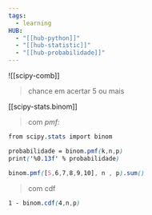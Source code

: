 ```yaml
---
tags:
  - learning
HUB:
  - "[[hub-python]]"
  - "[[hub-statistic]]"
  - "[[hub-probabilidade]]"
---
```

![[scipy-comb]]

>chance em acertar 5 ou mais

[[scipy-stats.binom]]

>com *pmf*:
```css
from scipy.stats import binom

probabilidade = binom.pmf(k,n,p)
print('%0.13f' % probabilidade)

binom.pmf([5,6,7,8,9,10], n , p).sum()

```

>com cdf

```css
1 - binom.cdf(4,n,p)
```


